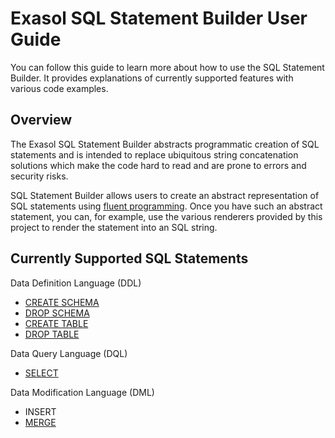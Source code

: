 # Exasol SQL Statement Builder User Guide

You can follow this guide to learn more about how to use the SQL Statement Builder. It provides explanations of currently supported features with various code examples.

## Overview

The Exasol SQL Statement Builder abstracts programmatic creation of SQL statements and is intended to replace ubiquitous string concatenation solutions which make the code hard to read and are prone to errors and security risks.

SQL Statement Builder allows users to create an abstract representation of SQL statements using [fluent programming][fluent]. Once you have such an abstract statement, you can, for example, use the various renderers provided by this project to render the statement into an SQL string.

## Currently Supported SQL Statements

Data Definition Language (DDL)

- [CREATE SCHEMA](statements/create_schema.md)
- [DROP SCHEMA](statements/drop_schema.md)
- [CREATE TABLE](statements/create_table.md)
- [DROP TABLE](statements/drop_table.md)

Data Query Language (DQL)

- [SELECT](statements/select.md)

Data Modification Language (DML)

- INSERT 
- [MERGE](statements/merge.md)

[fluent]: https://en.wikipedia.org/wiki/Fluent_interface